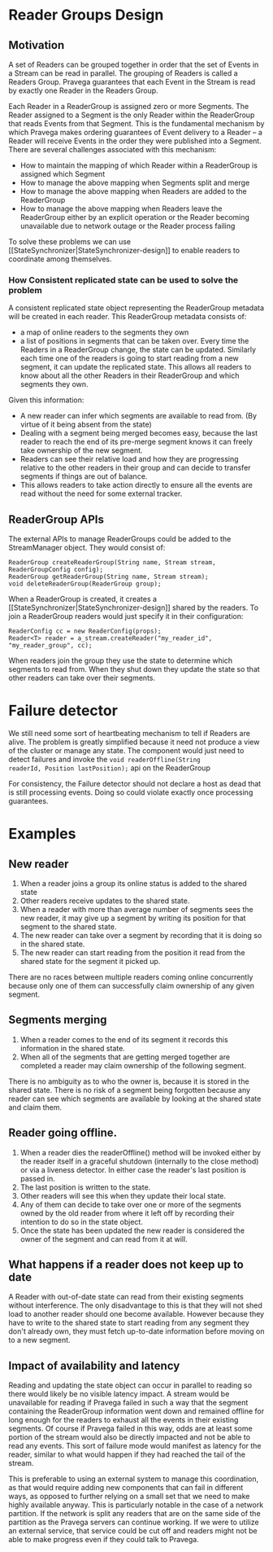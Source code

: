 # Reader Groups Design

## Motivation 
A set of Readers can be grouped together in order that the set of Events in a Stream can be read in parallel.  The grouping of Readers is called a Readers Group.  Pravega guarantees that each Event in the Stream is read by exactly one Reader in the Readers Group. 

Each Reader in a ReaderGroup is assigned zero or more Segments.
The Reader assigned to a Segment is the only Reader within the ReaderGroup that reads Events from that Segment.  This is the fundamental mechanism by which Pravega makes ordering guarantees of Event delivery to a Reader – a Reader will receive Events in the order they were published into a Segment.
There are several challenges associated with this mechanism:
-	How to maintain the mapping of which Reader within a ReaderGroup is assigned which Segment
-	How to manage the above mapping when Segments split and merge
-	How to manage the above mapping when Readers are added to the ReaderGroup 
-	How to manage the above mapping when Readers leave the ReaderGroup either by an explicit operation or the Reader becoming unavailable due to network outage or the Reader process failing

To solve these problems we can use [[StateSynchronizer|StateSynchronizer-design]] to enable readers to coordinate among themselves.

### How Consistent replicated state can be used to solve the problem
A consistent replicated state object representing the ReaderGroup metadata will be created in each reader.  This ReaderGroup metadata consists of:
* a map of online readers to the segments they own
* a list of positions in segments that can be taken over.
Every time the Readers in a ReaderGroup change, the state can be updated. Similarly each time one of the readers is going to start reading from a new segment, it can update the replicated state. 
This allows all readers to know about all the other Readers in their ReaderGroup and which segments they own.

Given this information:
* A new reader can infer which segments are available to read from. (By virtue of it being absent from the state)
* Dealing with a segment being merged becomes easy, because the last reader to reach the end of its pre-merge segment knows it can freely take ownership of the new segment.
* Readers can see their relative load and how they are progressing relative to the other readers in their group and can decide to transfer segments if things are out of balance.
* This allows readers to take action directly to ensure all the events are read without the need for some external tracker.

## ReaderGroup APIs
The external APIs to manage ReaderGroups could be added to the StreamManager object. They would consist of:

    ReaderGroup createReaderGroup(String name, Stream stream, ReaderGroupConfig config);
    ReaderGroup getReaderGroup(String name, Stream stream);
    void deleteReaderGroup(ReaderGroup group);

When a ReaderGroup is created, it creates a [[StateSynchronizer|StateSynchronizer-design]] shared by the readers. To join a ReaderGroup readers would just specify it in their configuration:

    ReaderConfig cc = new ReaderConfig(props);
    Reader<T> reader = a_stream.createReader("my_reader_id", "my_reader_group", cc);

When readers join the group they use the state to determine which segments to read from. When they shut down they update the state so that other readers can take over their segments.

# Failure detector
We still need some sort of heartbeating mechanism to tell if Readers are alive. The problem is greatly simplified because it need not produce a view of the cluster or manage any state. The component would just need to detect failures and invoke the <code>void readerOffline(String readerId, Position lastPosition);</code> api on the ReaderGroup

For consistency, the Failure detector should not declare a host as dead that is still processing events. Doing so could violate exactly once processing guarantees.

# Examples
## New reader
1. When a reader joins a group its online status is added to the shared state
1. Other readers receive updates to the shared state.
1. When a reader with more than average number of segments sees the new reader, it may give up a segment by writing its position for that segment to the shared state.
1. The new reader can take over a segment by recording that it is doing so in the shared state.
1. The new reader can start reading from the position it read from the shared state for the segment it picked up.

There are no races between multiple readers coming online concurrently because only one of them can successfully claim ownership of any given segment.

## Segments merging
1. When a reader comes to the end of its segment it records this information in the shared state.
1. When all of the segments that are getting merged together are completed a reader may claim ownership of the following segment.

There is no ambiguity as to who the owner is, because it is stored in the shared state. There is no risk of a segment being forgotten because any reader can see which segments are available by looking at the shared state and claim them.

## Reader going offline.
1. When a reader dies the readerOffline() method will be invoked either by the reader itself in a graceful shutdown (internally to the close method) or via a liveness detector. In either case the reader's last position is passed in.
1. The last position is written to the state.
1. Other readers will see this when they update their local state.
1. Any of them can decide to take over one or more of the segments owned by the old reader from where it left off by recording their intention to do so in the state object.
1. Once the state has been updated the new reader is considered the owner of the segment and can read from it at will.

## What happens if a reader does not keep up to date
A Reader with out-of-date state can read from their existing segments without interference. The only disadvantage to this is that they will not shed load to another reader should one become available. However because they have to write to the shared state to start reading from any segment they don't already own, they must fetch up-to-date information before moving on to a new segment. 

## Impact of availability and latency
Reading and updating the state object can occur in parallel to reading so there would likely be no visible latency impact. 
A stream would be unavailable for reading if Pravega failed in such a way that the segment containing the ReaderGroup information went down and remained offline for long enough for the readers to exhaust all the events in their existing segments. Of course if Pravega failed in this way, odds are at least some portion of the stream would also be directly impacted and not be able to read any events. This sort of failure mode would manifest as latency for the reader, similar to what would happen if they had reached the tail of the stream. 

This is preferable to using an external system to manage this coordination, as that would require adding new components that can fail in different ways, as opposed to further relying on a small set that we need to make highly available anyway. This is particularly notable in the case of a network partition. If the network is split any readers that are on the same side of the partition as the Pravega servers can continue working. If we were to utilize an external service, that service could be cut off and readers might not be able to make progress even if they could talk to Pravega. 
